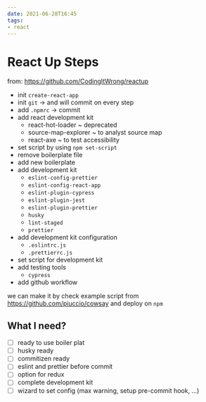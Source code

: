 ```yaml
---
date: 2021-06-28T16:45
tags:
- react
---
```


# React Up Steps

from: https://github.com/CodingItWrong/reactup

- init `create-react-app` 
- init `git` → and will commit on every step
- add `.npmrc` → commit 
- add react development kit
  - react-hot-loader ~ deprecated 
  - source-map-explorer ~ to analyst source map
  - react-axe ~ to test accessibility
- set script by using `npm set-script`
- remove boilerplate file
- add new boilerplate
- add development kit
  - `eslint-config-prettier`
  - `eslint-config-react-app`
  - `eslint-plugin-cypress`
  - `eslint-plugin-jest`
  - `eslint-plugin-prettier`
  - `husky`
  - `lint-staged`
  - `prettier`
- add development kit configuration
  - `.eslintrc.js`
  - `.prettierrc.js`
- set script for development kit
- add testing tools
  - `cypress`
- add github workflow

we can make it by check example script from https://github.com/piuccio/cowsay
and deploy on `npm`

## What I need?

- [ ] ready to use boiler plat 
- [ ] husky ready
- [ ] commitizen ready
- [ ] eslint and prettier before commit 
- [ ] option for redux 
- [ ] complete development kit
- [ ] wizard to set config (max warning, setup pre-commit hook, ...)
